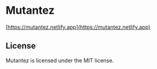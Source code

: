 # Mutantez

[https://mutantez.netlify.app](https://mutantez.netlify.app)

## License

Mutantez is licensed under the MIT license.
